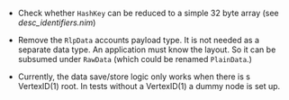 * Check whether `HashKey` can be reduced to a simple 32 byte array (see
  *desc_identifiers.nim*)

* Remove the `RlpData` accounts payload type. It is not needed as a separate
  data type. An application must know the layout. So it can be subsumed
  under `RawData` (which could be renamed `PlainData`.)

* Currently, the data save/store logic only works when there is s VertexID(1)
  root. In tests without a VertexID(1) a dummy node is set up.
